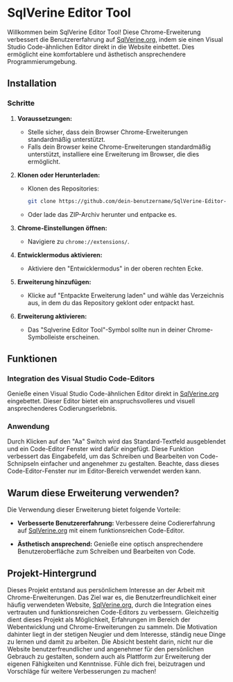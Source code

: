 # SqlVerine Editor Tool

Willkommen beim SqlVerine Editor Tool! Diese Chrome-Erweiterung verbessert die Benutzererfahrung auf [SqlVerine.org](https://sqlverine.org), indem sie einen Visual Studio Code-ähnlichen Editor direkt in die Website einbettet. Dies ermöglicht eine komfortablere und ästhetisch ansprechendere Programmierumgebung.

## Installation

### Schritte

1. **Voraussetzungen:**
   - Stelle sicher, dass dein Browser Chrome-Erweiterungen standardmäßig unterstützt.
   - Falls dein Browser keine Chrome-Erweiterungen standardmäßig unterstützt, installiere eine Erweiterung im Browser, die dies ermöglicht.

2. **Klonen oder Herunterladen:**
   - Klonen des Repositories:
     ```bash
     git clone https://github.com/dein-benutzername/SqlVerine-Editor-Tool.git
     ```
   - Oder lade das ZIP-Archiv herunter und entpacke es.

3. **Chrome-Einstellungen öffnen:**
   - Navigiere zu `chrome://extensions/`.

4. **Entwicklermodus aktivieren:**
   - Aktiviere den "Entwicklermodus" in der oberen rechten Ecke.

5. **Erweiterung hinzufügen:**
   - Klicke auf "Entpackte Erweiterung laden" und wähle das Verzeichnis aus, in dem du das Repository geklont oder entpackt hast.

6. **Erweiterung aktivieren:**
   - Das "Sqlverine Editor Tool"-Symbol sollte nun in deiner Chrome-Symbolleiste erscheinen.

## Funktionen

### Integration des Visual Studio Code-Editors

Genieße einen Visual Studio Code-ähnlichen Editor direkt in [SqlVerine.org](https://sqlverine.org) eingebettet. Dieser Editor bietet ein anspruchsvolleres und visuell ansprechenderes Codierungserlebnis.

### Anwendung

Durch Klicken auf den "Aa" Switch wird das Standard-Textfeld ausgeblendet und ein Code-Editor Fenster wird dafür eingefügt. Diese Funktion verbessert das Eingabefeld, um das Schreiben und Bearbeiten von Code-Schnipseln einfacher und angenehmer zu gestalten. Beachte, dass dieses Code-Editor-Fenster nur im Editor-Bereich verwendet werden kann.

## Warum diese Erweiterung verwenden?

Die Verwendung dieser Erweiterung bietet folgende Vorteile:

- **Verbesserte Benutzererfahrung:** Verbessere deine Codiererfahrung auf [SqlVerine.org](https://sqlverine.org) mit einem funktionsreichen Code-Editor.
  
- **Ästhetisch ansprechend:** Genieße eine optisch ansprechendere Benutzeroberfläche zum Schreiben und Bearbeiten von Code.

## Projekt-Hintergrund

Dieses Projekt entstand aus persönlichem Interesse an der Arbeit mit Chrome-Erweiterungen. Das Ziel war es, die Benutzerfreundlichkeit einer häufig verwendeten Website, [SqlVerine.org](https://sqlverine.org), durch die Integration eines vertrauten und funktionsreichen Code-Editors zu verbessern. Gleichzeitig dient dieses Projekt als Möglichkeit, Erfahrungen im Bereich der Webentwicklung und Chrome-Erweiterungen zu sammeln. Die Motivation dahinter liegt in der stetigen Neugier und dem Interesse, ständig neue Dinge zu lernen und damit zu arbeiten. Die Absicht besteht darin, nicht nur die Website benutzerfreundlicher und angenehmer für den persönlichen Gebrauch zu gestalten, sondern auch als Plattform zur Erweiterung der eigenen Fähigkeiten und Kenntnisse. Fühle dich frei, beizutragen und Vorschläge für weitere Verbesserungen zu machen!

